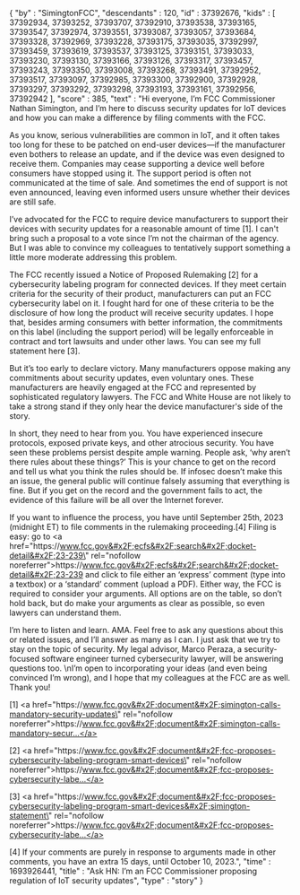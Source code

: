 {
  "by" : "SimingtonFCC",
  "descendants" : 120,
  "id" : 37392676,
  "kids" : [ 37392934, 37393252, 37393707, 37392910, 37393538, 37393165, 37393547, 37392974, 37393551, 37393087, 37393057, 37393684, 37393328, 37392969, 37393228, 37393175, 37393035, 37392997, 37393459, 37393619, 37393537, 37393125, 37393151, 37393033, 37393230, 37393130, 37393166, 37393126, 37393317, 37393457, 37393243, 37393350, 37393008, 37393268, 37393491, 37392952, 37393517, 37393097, 37392985, 37393300, 37392900, 37392928, 37393297, 37393292, 37393298, 37393193, 37393161, 37392956, 37392942 ],
  "score" : 385,
  "text" : "Hi everyone, I’m FCC Commissioner Nathan Simington, and I’m here to discuss security updates for IoT devices and how you can make a difference by filing comments with the FCC.<p>As you know, serious vulnerabilities are common in IoT, and it often takes too long for these to be patched on end-user devices—if the manufacturer even bothers to release an update, and if the device was even designed to receive them. Companies may cease supporting a device well before consumers have stopped using it. The support period is often not communicated at the time of sale. And sometimes the end of support is not even announced, leaving even informed users unsure whether their devices are still safe.<p>I’ve advocated for the FCC to require device manufacturers to support their devices with security updates for a reasonable amount of time [1]. I can&#x27;t bring such a proposal to a vote since I’m not the chairman of the agency. But I was able to convince my colleagues to tentatively support something a little more moderate addressing this problem.<p>The FCC recently issued a Notice of Proposed Rulemaking [2] for a cybersecurity labeling program for connected devices. If they meet certain criteria for the security of their product, manufacturers can put an FCC cybersecurity label on it. I fought hard for one of these criteria to be the disclosure of how long the product will receive security updates. I hope that, besides arming consumers with better information, the commitments on this label (including the support period) will be legally enforceable in contract and tort lawsuits and under other laws. You can see my full statement here [3].<p>But it’s too early to declare victory. Many manufacturers oppose making any commitments about security updates, even voluntary ones. These manufacturers are heavily engaged at the FCC and represented by sophisticated regulatory lawyers. The FCC and White House are not likely to take a strong stand if they only hear the device manufacturer&#x27;s side of the story.<p>In short, they need to hear from you. You have experienced insecure protocols, exposed private keys, and other atrocious security. You have seen these problems persist despite ample warning. People ask, ‘why aren’t there rules about these things?’ This is your chance to get on the record and tell us what you think the rules should be. If infosec doesn’t make this an issue, the general public will continue falsely assuming that everything is fine. But if you get on the record and the government fails to act, the evidence of this failure will be all over the Internet forever.<p>If you want to influence the process, you have until September 25th, 2023 (midnight ET) to file comments in the rulemaking proceeding.[4] Filing is easy: go to <a href=\"https:&#x2F;&#x2F;www.fcc.gov&#x2F;ecfs&#x2F;search&#x2F;docket-detail&#x2F;23-239\" rel=\"nofollow noreferrer\">https:&#x2F;&#x2F;www.fcc.gov&#x2F;ecfs&#x2F;search&#x2F;docket-detail&#x2F;23-239</a> and click to file either an ‘express’ comment (type into a textbox) or a ‘standard’ comment (upload a PDF). Either way, the FCC is required to consider your arguments. All options are on the table, so don’t hold back, but do make your arguments as clear as possible, so even lawyers can understand them.<p>I’m here to listen and learn. AMA. Feel free to ask any questions about this or related issues, and I’ll answer as many as I can. I just ask that we try to stay on the topic of security. My legal advisor, Marco Peraza, a security-focused software engineer turned cybersecurity lawyer, will be answering questions too.   \nI’m open to incorporating your ideas (and even being convinced I’m wrong), and I hope that my colleagues at the FCC are as well. Thank you!<p>[1] <a href=\"https:&#x2F;&#x2F;www.fcc.gov&#x2F;document&#x2F;simington-calls-mandatory-security-updates\" rel=\"nofollow noreferrer\">https:&#x2F;&#x2F;www.fcc.gov&#x2F;document&#x2F;simington-calls-mandatory-secur...</a><p>[2] <a href=\"https:&#x2F;&#x2F;www.fcc.gov&#x2F;document&#x2F;fcc-proposes-cybersecurity-labeling-program-smart-devices\" rel=\"nofollow noreferrer\">https:&#x2F;&#x2F;www.fcc.gov&#x2F;document&#x2F;fcc-proposes-cybersecurity-labe...</a><p>[3] <a href=\"https:&#x2F;&#x2F;www.fcc.gov&#x2F;document&#x2F;fcc-proposes-cybersecurity-labeling-program-smart-devices&#x2F;simington-statement\" rel=\"nofollow noreferrer\">https:&#x2F;&#x2F;www.fcc.gov&#x2F;document&#x2F;fcc-proposes-cybersecurity-labe...</a><p>[4] If your comments are purely in response to arguments made in other comments, you have an extra 15 days, until October 10, 2023.",
  "time" : 1693926441,
  "title" : "Ask HN: I’m an FCC Commissioner proposing regulation of IoT security updates",
  "type" : "story"
}
